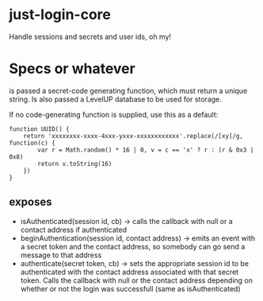 just-login-core
===============

Handle sessions and secrets and user ids, oh my!

Specs or whatever
=================

is passed a secret-code generating function, which must return a unique string.  Is also passed a LevelUP database to be used for storage.

If no code-generating function is supplied, use this as a default:

    function UUID() {
    	return 'xxxxxxxx-xxxx-4xxx-yxxx-xxxxxxxxxxxx'.replace(/[xy]/g, function(c) {
    		var r = Math.random() * 16 | 0, v = c == 'x' ? r : (r & 0x3 | 0x8)
    		return v.toString(16)
    	})
    }

exposes
-------

- isAuthenticated(session id, cb) -> calls the callback with null or a contact address if authenticated
- beginAuthentication(session id, contact address) -> emits an event with a secret token and the contact address, so somebody can go send a message to that address
- authenticate(secret token, cb) -> sets the appropriate session id to be authenticated with the contact address associated with that secret token.  Calls the callback with null or the contact address depending on whether or not the login was successfull (same as isAuthenticated)
